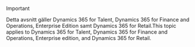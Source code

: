 > [!IMPORTANT]
> <span data-ttu-id="7b266-101">Detta avsnitt gäller Dynamics 365 for Talent, Dynamics 365 for Finance and Operations, Enterprise Edition samt Dynamics 365 for Retail.</span><span class="sxs-lookup"><span data-stu-id="7b266-101">This topic applies to Dynamics 365 for Talent, Dynamics 365 for Finance and Operations, Enterprise edition, and Dynamics 365 for Retail.</span></span> 
